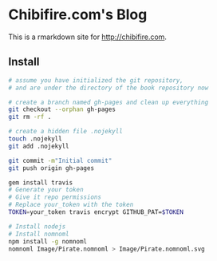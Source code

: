 # Chibifire.com's Blog

This is a rmarkdown site for http://chibifire.com.

## Install

```bash
# assume you have initialized the git repository,
# and are under the directory of the book repository now

# create a branch named gh-pages and clean up everything
git checkout --orphan gh-pages
git rm -rf .

# create a hidden file .nojekyll
touch .nojekyll
git add .nojekyll

git commit -m"Initial commit"
git push origin gh-pages
```

```bash
gem install travis
# Generate your token
# Give it repo permissions
# Replace your_token with the token
TOKEN=your_token travis encrypt GITHUB_PAT=$TOKEN
```

```bash
# Install nodejs
# Install nomnoml
npm install -g nomnoml
nomnoml Image/Pirate.nomnoml > Image/Pirate.nomnoml.svg
```
